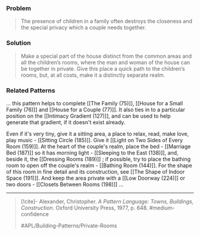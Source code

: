 ### Problem
>The presence of children in a family often destroys the closeness and the special privacy which a couple needs together.

### Solution
>Make a special part of the house distinct from the common areas and all the children’s rooms, where the man and woman of the house can be together in private. Give this place a quick path to the children’s rooms, but, at all costs, make it a distinctly separate realm.

### Related Patterns
... this pattern helps to complete [[The Family (75)]], [[House for a Small Family (76)]] and [[House for a Couple (77)]]. It also ties in to a particular position on the [[Intimacy Gradient (127)]], and can be used to help generate that gradient, if it doesn't exist already.

Even if it's very tiny, give it a sitting area, a place to relax, read, make love, play music - [[Sitting Circle (185)]]. Give it [[Light on Two Sides of Every Room (159)]]. At the heart of the couple's realm, place the bed - [[Marriage Bed (187)]] so it has morning light - [[Sleeping to the East (138)]], and, beside it, the [[Dressing Rooms (189)]] ; if possible, try to place the bathing room to open off the couple's realm - [[Bathing Room (144)]]. For the shape of this room in fine detail and its construction, see [[The Shape of Indoor Space (191)]]. And keep the area private with a [[Low Doorway (224)]] or two doors - [[Closets Between Rooms (198)]] ...

---

> [!cite]- Alexander, Christopher. _A Pattern Language: Towns, Buildings, Construction_. Oxford University Press, 1977, p. 648.
> #medium-confidence
>
> #APL/Building-Patterns/Private-Rooms
